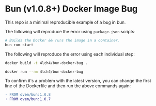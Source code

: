 # Bun (v1.0.8+) Docker Image Bug

This repo is a minimal reproducible example of a bug in bun.

The following will reproduce the error using `package.json` scripts:

```bash
# Builds the Docker && runs the image in a container.
bun run start
```

The following will reproduce the error using each individual step:

```bash
docker build -t 4lch4/bun-docker-bug .

docker run --rm 4lch4/bun-docker-bug
```

To confirm it's a problem with the latest version, you can change the first line of the Dockerfile and then run the above commands again:

```diff
- FROM oven/bun:1.0.8
+ FROM oven/bun:1.0.7
```

